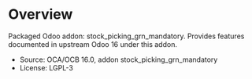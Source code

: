 # Overview

Packaged Odoo addon: stock_picking_grn_mandatory. Provides features documented in upstream Odoo 16 under this addon.

- Source: OCA/OCB 16.0, addon stock_picking_grn_mandatory
- License: LGPL-3
